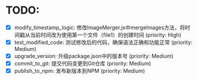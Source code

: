# TODO:

- [x] modify_timestamp_logic: 修改ImageMerger.js中mergeImages方法，将时间戳从当前时间改为使用第一个文件（file1）的创建时间 (priority: High)
- [x] test_modified_code: 测试修改后的代码，确保语法正确和功能正常 (priority: Medium)
- [x] upgrade_version: 升级package.json中的版本号 (priority: Medium)
- [x] commit_to_git: 提交代码变更到Git仓库 (priority: Medium)
- [x] publish_to_npm: 发布新版本到NPM (priority: Medium)
